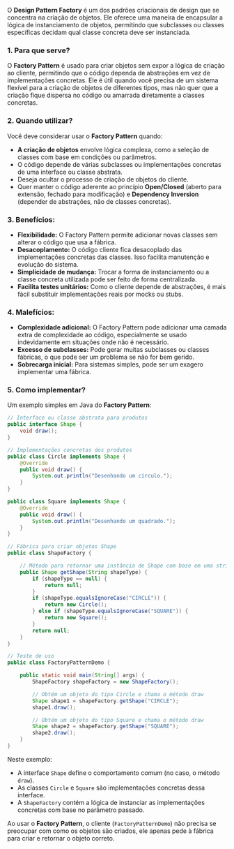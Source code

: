 O **Design Pattern Factory** é um dos padrões criacionais de design que se concentra na criação de objetos. Ele oferece uma maneira de encapsular a lógica de instanciamento de objetos, permitindo que subclasses ou classes específicas decidam qual classe concreta deve ser instanciada.

### 1. **Para que serve?**

O **Factory Pattern** é usado para criar objetos sem expor a lógica de criação ao cliente, permitindo que o código dependa de abstrações em vez de implementações concretas. Ele é útil quando você precisa de um sistema flexível para a criação de objetos de diferentes tipos, mas não quer que a criação fique dispersa no código ou amarrada diretamente a classes concretas.

### 2. **Quando utilizar?**

Você deve considerar usar o **Factory Pattern** quando:
- **A criação de objetos** envolve lógica complexa, como a seleção de classes com base em condições ou parâmetros.
- O código depende de várias subclasses ou implementações concretas de uma interface ou classe abstrata.
- Deseja ocultar o processo de criação de objetos do cliente.
- Quer manter o código aderente ao princípio **Open/Closed** (aberto para extensão, fechado para modificação) e **Dependency Inversion** (depender de abstrações, não de classes concretas).

### 3. **Benefícios:**

- **Flexibilidade:** O Factory Pattern permite adicionar novas classes sem alterar o código que usa a fábrica.
- **Desacoplamento:** O código cliente fica desacoplado das implementações concretas das classes. Isso facilita manutenção e evolução do sistema.
- **Simplicidade de mudança:** Trocar a forma de instanciamento ou a classe concreta utilizada pode ser feito de forma centralizada.
- **Facilita testes unitários:** Como o cliente depende de abstrações, é mais fácil substituir implementações reais por mocks ou stubs.

### 4. **Malefícios:**

- **Complexidade adicional:** O Factory Pattern pode adicionar uma camada extra de complexidade ao código, especialmente se usado indevidamente em situações onde não é necessário.
- **Excesso de subclasses:** Pode gerar muitas subclasses ou classes fábricas, o que pode ser um problema se não for bem gerido.
- **Sobrecarga inicial:** Para sistemas simples, pode ser um exagero implementar uma fábrica.

### 5. **Como implementar?**

Um exemplo simples em Java do **Factory Pattern**:

```java
// Interface ou classe abstrata para produtos
public interface Shape {
    void draw();
}

// Implementações concretas dos produtos
public class Circle implements Shape {
    @Override
    public void draw() {
        System.out.println("Desenhando um círculo.");
    }
}

public class Square implements Shape {
    @Override
    public void draw() {
        System.out.println("Desenhando um quadrado.");
    }
}

// Fábrica para criar objetos Shape
public class ShapeFactory {

    // Método para retornar uma instância de Shape com base em uma string
    public Shape getShape(String shapeType) {
        if (shapeType == null) {
            return null;
        }
        if (shapeType.equalsIgnoreCase("CIRCLE")) {
            return new Circle();
        } else if (shapeType.equalsIgnoreCase("SQUARE")) {
            return new Square();
        }
        return null;
    }
}

// Teste de uso
public class FactoryPatternDemo {

    public static void main(String[] args) {
        ShapeFactory shapeFactory = new ShapeFactory();

        // Obtém um objeto do tipo Circle e chama o método draw
        Shape shape1 = shapeFactory.getShape("CIRCLE");
        shape1.draw();

        // Obtém um objeto do tipo Square e chama o método draw
        Shape shape2 = shapeFactory.getShape("SQUARE");
        shape2.draw();
    }
}
```

Neste exemplo:
- A interface `Shape` define o comportamento comum (no caso, o método `draw`).
- As classes `Circle` e `Square` são implementações concretas dessa interface.
- A `ShapeFactory` contém a lógica de instanciar as implementações concretas com base no parâmetro passado.

Ao usar o **Factory Pattern**, o cliente (`FactoryPatternDemo`) não precisa se preocupar com como os objetos são criados, ele apenas pede à fábrica para criar e retornar o objeto correto.
